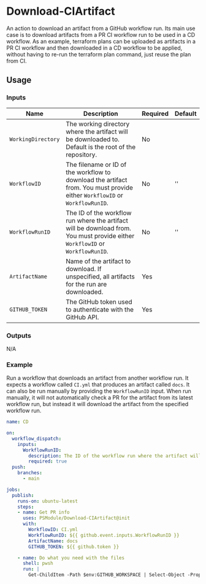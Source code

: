 # Download-CIArtifact

An action to download an artifact from a GitHub workflow run. Its main use case is to download artifacts from a PR CI workflow run to be used in a CD workflow.
As an example, terraform plans can be uploaded as artifacts in a PR CI workflow and then downloaded in a CD workflow to be applied, without having to re-run the terraform plan command, just reuse the plan from CI.

## Usage

### Inputs

| Name | Description | Required | Default |
| - | - | - | - |
| `WorkingDirectory` | The working directory where the artifact will be downloaded to. Default is the root of the repository. | No |  |
| `WorkflowID` | The filename or ID of the workflow to download the artifact from. You must provide either `WorkflowID` or `WorkflowRunID`. | No | '' |
| `WorkflowRunID` | The ID of the workflow run where the artifact will be download from. You must provide either `WorkflowID` or `WorkflowRunID`. | No | '' |
| `ArtifactName` | Name of the artifact to download. If unspecified, all artifacts for the run are downloaded. | Yes |  |
| `GITHUB_TOKEN` | The GitHub token used to authenticate with the GitHub API. | Yes |  |

### Outputs

N/A

### Example

Run a workflow that downloads an artifact from another workflow run.
It expects a workflow called `CI.yml` that produces an artifact called `docs`.
It can also be run manually by providing the `WorkflowRunID` input. When run manually, it will not automatically check a PR for the artifact from its
latest workflow run, but instead it will download the artifact from the specified workflow run.

```yaml
name: CD

on:
  workflow_dispatch:
    inputs:
      WorkflowRunID:
        description: The ID of the workflow run where the artifact will be download from.
        required: true
  push:
    branches:
      - main

jobs:
  publish:
    runs-on: ubuntu-latest
    steps:
    - name: Get PR info
      uses: PSModule/Download-CIArtifact@init
      with:
        WorkflowID: CI.yml
        WorkflowRunID: ${{ github.event.inputs.WorkflowRunID }}
        ArtifactName: docs
        GITHUB_TOKEN: ${{ github.token }}

    - name: Do what you need with the files
      shell: pwsh
      run: |
        Get-ChildItem -Path $env:GITHUB_WORKSPACE | Select-Object -Property FullName

```
